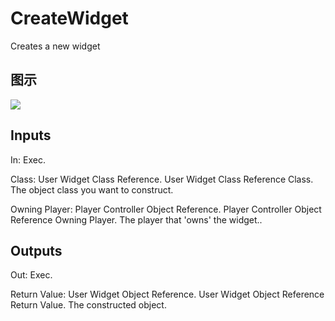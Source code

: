 # CreateWidget

Creates a new widget

## 图示

![]($-20221218-21214547.png)

## Inputs

In: Exec.

Class: User Widget Class Reference. User Widget Class Reference Class. The object class you want to construct.

Owning Player: Player Controller Object Reference. Player Controller Object Reference Owning Player. The player that 'owns' the widget..  

## Outputs

Out: Exec.

Return Value: User Widget Object Reference. User Widget Object Reference Return Value. The constructed object.

